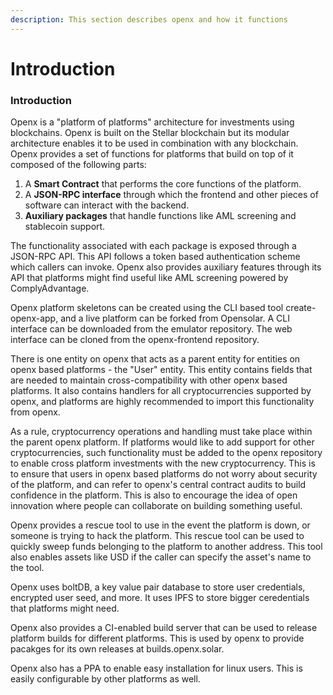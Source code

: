 ```yaml
---
description: This section describes openx and how it functions
---
```


# Introduction

### Introduction

Openx is a "platform of platforms" architecture for investments using blockchains. Openx is built on the Stellar blockchain but its modular architecture enables it to be used in combination with any blockchain. Openx provides a set of functions for platforms that build on top of it composed of the following parts:

1. A **Smart Contract** that performs the core functions of the platform.
2. A **JSON-RPC interface** through which the frontend and other pieces of software can interact with the backend.
3. **Auxiliary packages** that handle functions like AML screening and stablecoin support.

The functionality associated with each package is exposed through a JSON-RPC API. This API follows a token based authentication scheme which callers can invoke. Openx also provides auxiliary features through its API that platforms might find useful like AML screening powered by ComplyAdvantage.

Openx platform skeletons can be created using the CLI based tool create-openx-app, and a live platform can be forked from Opensolar. A CLI interface can be downloaded from the emulator repository. The web interface can be cloned from the openx-frontend repository.

There is one entity on openx that acts as a parent entity for entities on openx based platforms - the "User" entity. This entity contains fields that are needed to maintain cross-compatibility with other openx based platforms. It also contains handlers for all cryptocurrencies supported by openx, and platforms are highly recommended to import this functionality from openx.

As a rule, cryptocurrency operations and handling must take place within the parent openx platform. If platforms would like to add support for other cryptocurrencies, such functionality must be added to the openx repository to enable cross platform investments with the new cryptocurrency. This is to ensure that users in openx based platforms do not worry about security of the platform, and can refer to openx's central contract audits to build confidence in the platform. This is also to encourage the idea of open innovation where people can collaborate on building something useful.

Openx provides a rescue tool to use in the event the platform is down, or someone is trying to hack the platform. This rescue tool can be used to quickly sweep funds belonging to the platform to another address. This tool also enables assets like USD if the caller can specify the asset's name to the tool.

Openx uses boltDB, a key value pair database to store user credentials, encrypted user seed, and more. It uses IPFS to store bigger ceredentials that platforms might need.

Openx also provides a CI-enabled build server that can be used to release platform builds for different platforms. This is used by openx to provide pacakges for its own releases at builds.openx.solar.

Openx also has a PPA to enable easy installation for linux users. This is easily configurable by other platforms as well.


